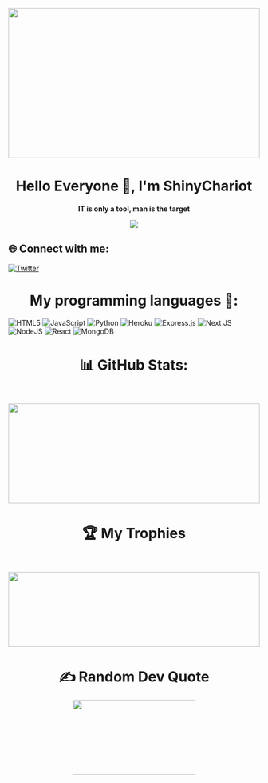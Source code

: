 <p align="center" width="100%">
    <img width="100%" height='300px' src="https://media.giphy.com/media/26tn33aiTi1jkl6H6/giphy.gif">
    </p>
    
<h1 align="center">
Hello Everyone 👋, I'm ShinyChariot
</h1>

<h4 align="center">

 **IT is only a tool, man is the target**
    
   
  
[![](https://visitcount.itsvg.in/api?id=ShinyChariot1337&icon=0&color=0)](https://visitcount.itsvg.in)

    
## 🌐 Connect with me:
    
 [![Twitter](https://img.shields.io/badge/Twitter-%231DA1F2.svg?logo=Twitter&logoColor=white)](https://twitter.com/ShinyChariotSh) 
    

<h1 align="center">
    My programming languages 💜:
    </h1>
    
![HTML5](https://img.shields.io/badge/html5-%23E34F26.svg?style=for-the-badge&logo=html5&logoColor=white) ![JavaScript](https://img.shields.io/badge/javascript-%23323330.svg?style=for-the-badge&logo=javascript&logoColor=%23F7DF1E) ![Python](https://img.shields.io/badge/python-3670A0?style=for-the-badge&logo=python&logoColor=ffdd54)  ![Heroku](https://img.shields.io/badge/heroku-%23430098.svg?style=for-the-badge&logo=heroku&logoColor=white) ![Express.js](https://img.shields.io/badge/express.js-%23404d59.svg?style=for-the-badge&logo=express&logoColor=%2361DAFB) ![Next JS](https://img.shields.io/badge/Next-black?style=for-the-badge&logo=next.js&logoColor=white) ![NodeJS](https://img.shields.io/badge/node.js-6DA55F?style=for-the-badge&logo=node.js&logoColor=white) ![React](https://img.shields.io/badge/react-%2320232a.svg?style=for-the-badge&logo=react&logoColor=%2361DAFB) ![MongoDB](https://img.shields.io/badge/MongoDB-%234ea94b.svg?style=for-the-badge&logo=mongodb&logoColor=white)
 

<h1 align="center">
     📊 GitHub Stats:
  </h1>
  
<br/>
    
<p align="center" width="100%">
    <img width="100%" height='200px' src="https://github-readme-streak-stats.herokuapp.com/?user=ShinyChariot1337&theme=dark&hide_border=false">
    </p>

<h1 align="center">
     🏆 My Trophies
  </h1>

<br/>
    

  <p align="center" width="100%">
    <img width="100%" height='150px' src="https://github-profile-trophy.vercel.app/?username=ShinyChariot1337&theme=radical&no-frame=false&no-bg=true&margin-w=4">
    </p>
    
    
<h1 align="center">
    ✍️ Random Dev Quote
  </h1>

  <p align="center" width="100%">
    <img width="70%" height='150px' src="https://quotes-github-readme.vercel.app/api?type=horizontal&theme=radical">
    </p>





